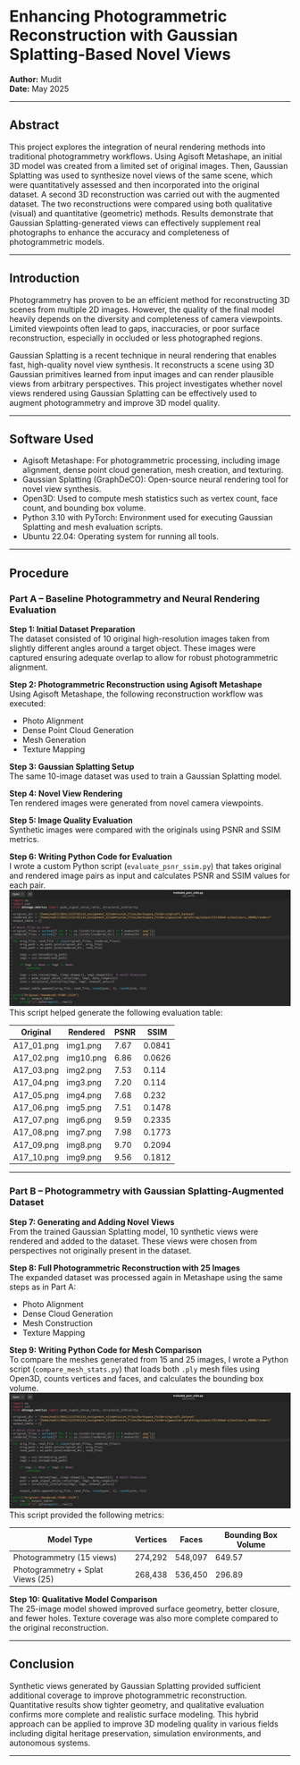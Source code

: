 # Enhancing Photogrammetric Reconstruction with Gaussian Splatting-Based Novel Views

**Author:** Mudit  
**Date:** May 2025

---

## Abstract

This project explores the integration of neural rendering methods into traditional photogrammetry workflows. Using Agisoft Metashape, an initial 3D model was created from a limited set of original images. Then, Gaussian Splatting was used to synthesize novel views of the same scene, which were quantitatively assessed and then incorporated into the original dataset. A second 3D reconstruction was carried out with the augmented dataset. The two reconstructions were compared using both qualitative (visual) and quantitative (geometric) methods. Results demonstrate that Gaussian Splatting-generated views can effectively supplement real photographs to enhance the accuracy and completeness of photogrammetric models.

---

## Introduction

Photogrammetry has proven to be an efficient method for reconstructing 3D scenes from multiple 2D images. However, the quality of the final model heavily depends on the diversity and completeness of camera viewpoints. Limited viewpoints often lead to gaps, inaccuracies, or poor surface reconstruction, especially in occluded or less photographed regions.

Gaussian Splatting is a recent technique in neural rendering that enables fast, high-quality novel view synthesis. It reconstructs a scene using 3D Gaussian primitives learned from input images and can render plausible views from arbitrary perspectives. This project investigates whether novel views rendered using Gaussian Splatting can be effectively used to augment photogrammetry and improve 3D model quality.

---

## Software Used

- Agisoft Metashape: For photogrammetric processing, including image alignment, dense point cloud generation, mesh creation, and texturing.
- Gaussian Splatting (GraphDeCO): Open-source neural rendering tool for novel view synthesis.
- Open3D: Used to compute mesh statistics such as vertex count, face count, and bounding box volume.
- Python 3.10 with PyTorch: Environment used for executing Gaussian Splatting and mesh evaluation scripts.
- Ubuntu 22.04: Operating system for running all tools.

---

## Procedure

### Part A – Baseline Photogrammetry and Neural Rendering Evaluation

**Step 1: Initial Dataset Preparation**  
The dataset consisted of 10 original high-resolution images taken from slightly different angles around a target object. These images were captured ensuring adequate overlap to allow for robust photogrammetric alignment.

**Step 2: Photogrammetric Reconstruction using Agisoft Metashape**  
Using Agisoft Metashape, the following reconstruction workflow was executed:
- Photo Alignment
- Dense Point Cloud Generation
- Mesh Generation
- Texture Mapping

**Step 3: Gaussian Splatting Setup**  
The same 10-image dataset was used to train a Gaussian Splatting model.

**Step 4: Novel View Rendering**  
Ten rendered images were generated from novel camera viewpoints.

**Step 5: Image Quality Evaluation**  
Synthetic images were compared with the originals using PSNR and SSIM metrics.

**Step 6: Writing Python Code for Evaluation**  
I wrote a custom Python script (`evaluate_psnr_ssim.py`) that takes original and rendered image pairs as input and calculates PSNR and SSIM values for each pair. 
![image](https://github.com/muditkhandelwal16/Assignment4/blob/main/image.png)
This script helped generate the following evaluation table:

| Original      | Rendered  | PSNR | SSIM   |
|---------------|-----------|------|--------|
| A17_01.png    | img1.png  | 7.67 | 0.0841 |
| A17_02.png    | img10.png | 6.86 | 0.0626 |
| A17_03.png    | img2.png  | 7.53 | 0.114  |
| A17_04.png    | img3.png  | 7.20 | 0.114  |
| A17_05.png    | img4.png  | 7.68 | 0.232  |
| A17_06.png    | img5.png  | 7.51 | 0.1478 |
| A17_07.png    | img6.png  | 9.59 | 0.2335 |
| A17_08.png    | img7.png  | 7.98 | 0.1773 |
| A17_09.png    | img8.png  | 9.70 | 0.2094 |
| A17_10.png    | img9.png  | 9.56 | 0.1812 |

---

### Part B – Photogrammetry with Gaussian Splatting-Augmented Dataset

**Step 7: Generating and Adding Novel Views**  
From the trained Gaussian Splatting model, 10 synthetic views were rendered and added to the dataset. These views were chosen from perspectives not originally present in the dataset.

**Step 8: Full Photogrammetric Reconstruction with 25 Images**  
The expanded dataset was processed again in Metashape using the same steps as in Part A:
- Photo Alignment
- Dense Cloud Generation
- Mesh Construction
- Texture Mapping

**Step 9: Writing Python Code for Mesh Comparison**  
To compare the meshes generated from 15 and 25 images, I wrote a Python script (`compare_mesh_stats.py`) that loads both `.ply` mesh files using Open3D, counts vertices and faces, and calculates the bounding box volume. 
![image](https://github.com/muditkhandelwal16/Assignment4/blob/main/ss.png)
This script provided the following metrics:

| Model Type                         | Vertices | Faces   | Bounding Box Volume |
|-----------------------------------|----------|---------|---------------------|
| Photogrammetry (15 views)         | 274,292  | 548,097 | 649.57              |
| Photogrammetry + Splat Views (25) | 268,438  | 536,450 | 296.89              |

**Step 10: Qualitative Model Comparison**  
The 25-image model showed improved surface geometry, better closure, and fewer holes. Texture coverage was also more complete compared to the original reconstruction.

---

## Conclusion

Synthetic views generated by Gaussian Splatting provided sufficient additional coverage to improve photogrammetric reconstruction. Quantitative results show tighter geometry, and qualitative evaluation confirms more complete and realistic surface modeling. This hybrid approach can be applied to improve 3D modeling quality in various fields including digital heritage preservation, simulation environments, and autonomous systems.

---
